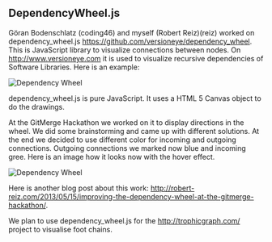 ## DependencyWheel.js

Göran Bodenschlatz (coding46) and myself (Robert Reiz)(reiz) worked on dependency_wheel.js <https://github.com/versioneye/dependency_wheel>. This is JavaScript library to visualize connections between nodes. On <http://www.versioneye.com> it is used to visualize recursive dependencies of Software Libraries. Here is an example:

![](http://robertreiz.files.wordpress.com/2013/05/screen-shot-2013-05-22-at-3-39-17-pm.png "Dependency Wheel")

dependency_wheel.js is pure JavaScript. It uses a HTML 5 Canvas object to do the drawings.

At the GitMerge Hackathon we worked on it to display directions in the wheel. We did some brainstorming and came up with different solutions. At the end we decided to use different color for incoming and outgoing connections. Outgoing connections we marked now blue and incoming gree. Here is an image how it looks now with the hover effect.

![](http://robertreiz.files.wordpress.com/2013/05/screen-shot-2013-05-15-at-11-08-16-am.png "Dependency Wheel")

Here is another blog post about this work: <http://robert-reiz.com/2013/05/15/improving-the-dependency-wheel-at-the-gitmerge-hackathon/>.

We plan to use dependency_wheel.js for the <http://trophicgraph.com/> project to visualise foot chains.
